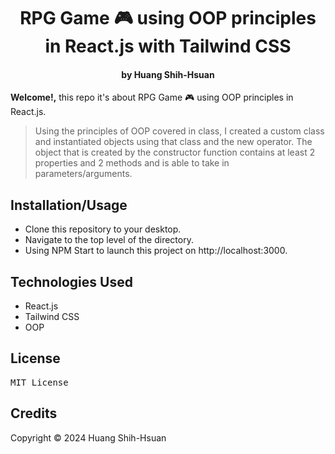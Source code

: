 <h1 align ="center">RPG Game 🎮 using OOP principles in React.js with Tailwind CSS</h1>

<h4 align ="center">by Huang Shih-Hsuan</h4>

**Welcome!,** this repo it's about RPG Game 🎮 using OOP principles in React.js.

> Using the principles of OOP covered in class, I created a custom class and instantiated objects using that class and the new operator. The object that is created by the constructor function contains at least 2 properties and 2 methods and is able to take in parameters/arguments.

## Installation/Usage

* Clone this repository to your desktop.
* Navigate to the top level of the directory.
* Using NPM Start to launch this project on http://localhost:3000.

## Technologies Used

* React.js
* Tailwind CSS
* OOP

## License

<samp>MIT License<samp>

## Credits

Copyright &copy; 2024 Huang Shih-Hsuan